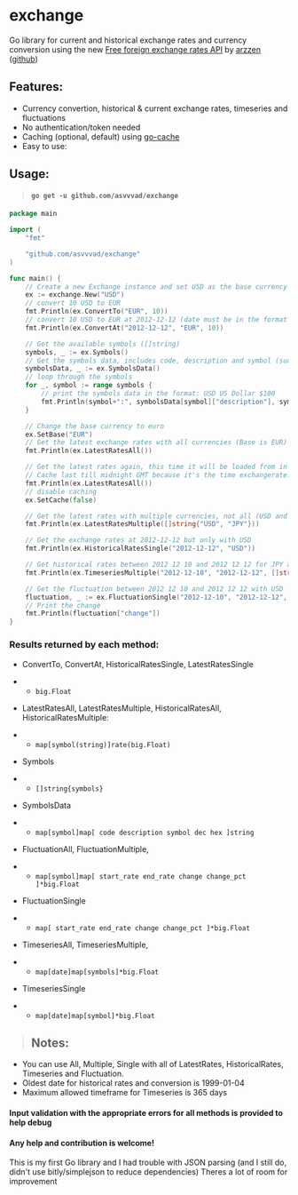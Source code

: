 # exchange
Go library for current and historical exchange rates and currency conversion using the new [Free foreign exchange rates API](https://exchangerate.host/#/) by [arzzen](https://github.com/arzzen/) ([github](https://github.com/arzzen/exchangerate.host))

## Features:
- Currency convertion, historical & current exchange rates, timeseries and fluctuations
- No authentication/token needed
- Caching (optional, default) using [go-cache](https://github.com/patrickmn/go-cache)
- Easy to use:

## Usage:

> #### `go get -u github.com/asvvvad/exchange` 

```go
package main

import (
	"fmt"

	"github.com/asvvvad/exchange"
)

func main() {
	// Create a new Exchange instance and set USD as the base currency for the exchange rates and conversion
	ex := exchange.New("USD")
	// convert 10 USD to EUR
	fmt.Println(ex.ConvertTo("EUR", 10))
	// convert 10 USD to EUR at 2012-12-12 (date must be in the format YYYY-MM-DD)
	fmt.Println(ex.ConvertAt("2012-12-12", "EUR", 10))

	// Get the available symbols ([]string)
	symbols, _ := ex.Symbols()
	// Get the symbols data, includes code, description and symbol (such as $ for USD)
	symbolsData, _ := ex.SymbolsData()
	// loop through the symbols
	for _, symbol := range symbols {
		// print the symbols data in the format: USD US Dollar $100
		fmt.Println(symbol+":", symbolsData[symbol]["description"], symbolsData[symbol]["symbol"]+string(100))
	}

	// Change the base currency to euro
	ex.SetBase("EUR")
	// Get the latest exchange rates with all currencies (Base is EUR)
	fmt.Println(ex.LatestRatesAll())

	// Get the latest rates again, this time it will be loaded from in-memory cache
	// Cache last till midnight GMT because it's the time exchangerate.host update the rates
	fmt.Println(ex.LatestRatesAll())
	// disable caching
	ex.SetCache(false)

	// Get the latest rates with multiple currencies, not all (USD and JPY only)
	fmt.Println(ex.LatestRatesMultiple([]string{"USD", "JPY"}))

	// Get the exchange rates at 2012-12-12 but only with USD
	fmt.Println(ex.HistoricalRatesSingle("2012-12-12", "USD"))

	// Get historical rates between 2012 12 10 and 2012 12 12 for JPY and GBP
	fmt.Println(ex.TimeseriesMultiple("2012-12-10", "2012-12-12", []string{"USD", "JPY"}))

	// Get the fluctuation between 2012 12 10 and 2012 12 12 with USD
	fluctuation, _ := ex.FluctuationSingle("2012-12-10", "2012-12-12", "USD")
	// Print the change
	fmt.Println(fluctuation["change"])
}

```

### Results returned by each method:
- ConvertTo, ConvertAt, HistoricalRatesSingle, LatestRatesSingle
- - `big.Float`
- LatestRatesAll, LatestRatesMultiple, HistoricalRatesAll, HistoricalRatesMultiple:
- - `map[symbol(string)]rate(big.Float)`
- Symbols
- - `[]string{symbols}`
- SymbolsData
- - `map[symbol]map[
    code
    description
    symbol
    dec
    hex
]string`
- FluctuationAll, FluctuationMultiple,
- - `map[symbol]map[
    start_rate
    end_rate
    change
    change_pct
]*big.Float`
- FluctuationSingle
- - `map[
    start_rate
    end_rate
    change
    change_pct
]*big.Float`

- TimeseriesAll, TimeseriesMultiple,
- - `map[date]map[symbols]*big.Float`
- TimeseriesSingle
- - `map[date]map[symbol]*big.Float`

> ## Notes:

- You can use All, Multiple, Single with all of LatestRates, HistoricalRates, Timeseries and Fluctuation.
- Oldest date for historical rates and conversion is 1999-01-04
- Maximum allowed timeframe for Timeseries is 365 days

#### Input validation with the appropriate errors for all methods is provided to help debug

#### Any help and contribution is welcome!
This is my first Go library and I had trouble with JSON parsing (and I still do, didn't use bitly/simplejson to reduce dependencies) Theres a lot of room for improvement
